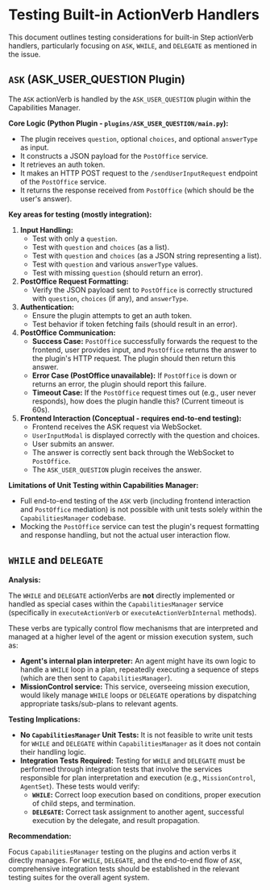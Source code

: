 # Testing Built-in ActionVerb Handlers

This document outlines testing considerations for built-in Step actionVerb handlers, particularly focusing on `ASK`, `WHILE`, and `DELEGATE` as mentioned in the issue.

## `ASK` (ASK_USER_QUESTION Plugin)

The `ASK` actionVerb is handled by the `ASK_USER_QUESTION` plugin within the Capabilities Manager.

**Core Logic (Python Plugin - `plugins/ASK_USER_QUESTION/main.py`):**

*   The plugin receives `question`, optional `choices`, and optional `answerType` as input.
*   It constructs a JSON payload for the `PostOffice` service.
*   It retrieves an auth token.
*   It makes an HTTP POST request to the `/sendUserInputRequest` endpoint of the `PostOffice` service.
*   It returns the response received from `PostOffice` (which should be the user's answer).

**Key areas for testing (mostly integration):**

1.  **Input Handling:**
    *   Test with only a `question`.
    *   Test with `question` and `choices` (as a list).
    *   Test with `question` and `choices` (as a JSON string representing a list).
    *   Test with `question` and various `answerType` values.
    *   Test with missing `question` (should return an error).
2.  **PostOffice Request Formatting:**
    *   Verify the JSON payload sent to `PostOffice` is correctly structured with `question`, `choices` (if any), and `answerType`.
3.  **Authentication:**
    *   Ensure the plugin attempts to get an auth token.
    *   Test behavior if token fetching fails (should result in an error).
4.  **PostOffice Communication:**
    *   **Success Case:** `PostOffice` successfully forwards the request to the frontend, user provides input, and `PostOffice` returns the answer to the plugin's HTTP request. The plugin should then return this answer.
    *   **Error Case (PostOffice unavailable):** If `PostOffice` is down or returns an error, the plugin should report this failure.
    *   **Timeout Case:** If the `PostOffice` request times out (e.g., user never responds), how does the plugin handle this? (Current timeout is 60s).
5.  **Frontend Interaction (Conceptual - requires end-to-end testing):**
    *   Frontend receives the ASK request via WebSocket.
    *   `UserInputModal` is displayed correctly with the question and choices.
    *   User submits an answer.
    *   The answer is correctly sent back through the WebSocket to `PostOffice`.
    *   The `ASK_USER_QUESTION` plugin receives the answer.

**Limitations of Unit Testing within Capabilities Manager:**

*   Full end-to-end testing of the `ASK` verb (including frontend interaction and `PostOffice` mediation) is not possible with unit tests solely within the `CapabilitiesManager` codebase.
*   Mocking the `PostOffice` service can test the plugin's request formatting and response handling, but not the actual user interaction flow.

## `WHILE` and `DELEGATE`

**Analysis:**

The `WHILE` and `DELEGATE` actionVerbs are **not** directly implemented or handled as special cases within the `CapabilitiesManager` service (specifically in `executeActionVerb` or `executeActionVerbInternal` methods).

These verbs are typically control flow mechanisms that are interpreted and managed at a higher level of the agent or mission execution system, such as:

*   **Agent's internal plan interpreter:** An agent might have its own logic to handle a `WHILE` loop in a plan, repeatedly executing a sequence of steps (which are then sent to `CapabilitiesManager`).
*   **MissionControl service:** This service, overseeing mission execution, would likely manage `WHILE` loops or `DELEGATE` operations by dispatching appropriate tasks/sub-plans to relevant agents.

**Testing Implications:**

*   **No `CapabilitiesManager` Unit Tests:** It is not feasible to write unit tests for `WHILE` and `DELEGATE` within `CapabilitiesManager` as it does not contain their handling logic.
*   **Integration Tests Required:** Testing for `WHILE` and `DELEGATE` must be performed through integration tests that involve the services responsible for plan interpretation and execution (e.g., `MissionControl`, `AgentSet`). These tests would verify:
    *   **`WHILE`:** Correct loop execution based on conditions, proper execution of child steps, and termination.
    *   **`DELEGATE`:** Correct task assignment to another agent, successful execution by the delegate, and result propagation.

**Recommendation:**

Focus `CapabilitiesManager` testing on the plugins and action verbs it directly manages. For `WHILE`, `DELEGATE`, and the end-to-end flow of `ASK`, comprehensive integration tests should be established in the relevant testing suites for the overall agent system.
